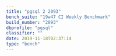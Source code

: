 ```yaml
---
title: "pgsql 2 2093"
bench_suite: "19w47 CI Weekly Benchmark"
build_number: "2093"
dbprofile: "pgsql"
classifier: ""
date: 2019-11-18T02:37:14
type: "bench"
---
```

